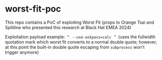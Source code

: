 # worst-fit-poc

This repo contains a PoC of exploiting Worst Fit (props to Orange Tsai and Splitline who presented this research at Black Hat EMEA 2024)

Exploitation payload example: `＂ --use-askpass=calc ＂` (uses the fullwidth quotation mark which worst fit converts to a normal double quote; however, at this point the built-in double quote escaping from `subprocess` won't trigger anymore)
